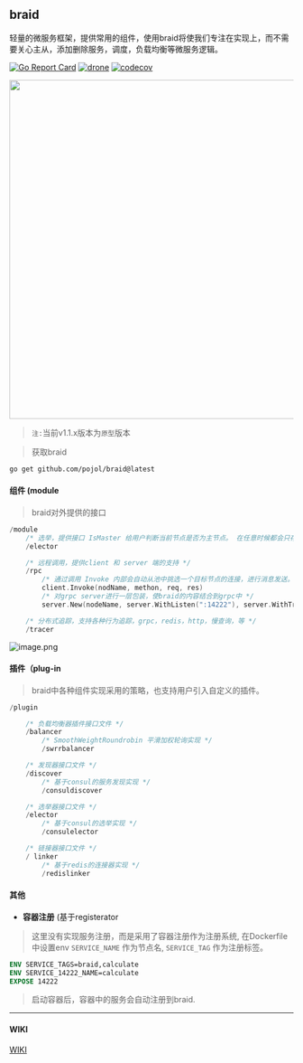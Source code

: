## braid
轻量的微服务框架，提供常用的组件，使用braid将使我们专注在实现上，而不需要关心主从，添加删除服务，调度，负载均衡等微服务逻辑。

[![Go Report Card](https://goreportcard.com/badge/github.com/pojol/braid)](https://goreportcard.com/report/github.com/pojol/braid)
[![drone](http://123.207.198.57:8001/api/badges/pojol/braid/status.svg?branch=develop)](dev)
[![codecov](https://codecov.io/gh/pojol/braid/branch/master/graph/badge.svg)](https://codecov.io/gh/pojol/braid)


<img src="https://i.postimg.cc/B6b6CMjM/image.png" width="600">

> `注:`当前v1.1.x版本为`原型`版本 

> 获取braid

```bash
go get github.com/pojol/braid@latest
```

#### 组件 (module
> braid对外提供的接口

``` go
/module
    /* 选举，提供接口 IsMaster 给用户判断当前节点是否为主节点。 在任意时候都会只存在一个主节点，当原有的主节点下线后，会选举出新的主节点*/
    /elector

    /* 远程调用，提供client 和 server 端的支持 */
    /rpc
        /* 通过调用 Invoke 内部会自动从池中挑选一个目标节点的连接，进行消息发送。 */
        client.Invoke(nodName, methon, req, res)
        /* 对grpc server进行一层包装，使braid的内容结合到grpc中 */
        server.New(nodeName, server.WithListen(":14222"), server.WithTracing())

    /* 分布式追踪，支持各种行为追踪，grpc，redis，http，慢查询，等 */
    /tracer
```
![image.png](https://i.loli.net/2020/06/19/CwbvuhyjKkXLf6d.png)


#### 插件（plug-in
> braid中各种组件实现采用的策略，也支持用户引入自定义的插件。

```go
/plugin

    /* 负载均衡器插件接口文件 */
    /balancer
        /* SmoothWeightRoundrobin 平滑加权轮询实现 */
        /swrrbalancer

    /* 发现器接口文件 */
    /discover
        /* 基于consul的服务发现实现 */
        /consuldiscover

    /* 选举器接口文件 */
    /elector
        /* 基于consul的选举实现 */
        /consulelector

    /* 链接器接口文件 */
    / linker
        /* 基于redis的连接器实现 */
        /redislinker

```

#### 其他

* **容器注册** (基于registerator
> 这里没有实现服务注册，而是采用了容器注册作为注册系统,
> 在Dockerfile中设置env `SERVICE_NAME` 作为节点名, `SERVICE_TAG` 作为注册标签。
```Dockerfile
ENV SERVICE_TAGS=braid,calculate
ENV SERVICE_14222_NAME=calculate
EXPOSE 14222
```
> 启动容器后，容器中的服务会自动注册到braid.

***

#### WIKI
[WIKI](https://github.com/pojol/braid/wiki "WIKI")